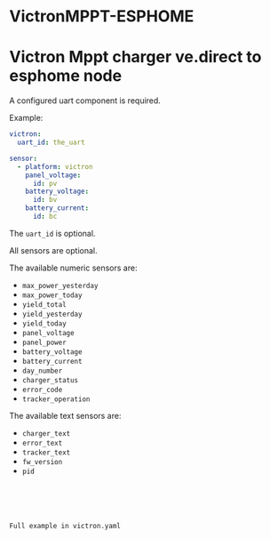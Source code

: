# VictronMPPT-ESPHOME
# Victron Mppt charger ve.direct to esphome node


A configured uart component is required.

Example:
```yaml
victron:
  uart_id: the_uart

sensor:
  - platform: victron
    panel_voltage:
      id: pv
    battery_voltage:
      id: bv
    battery_current:
      id: bc
```

The `uart_id` is optional.

All sensors are optional.

The available numeric sensors are:
- `max_power_yesterday`
- `max_power_today`
- `yield_total`
- `yield_yesterday`
- `yield_today`
- `panel_voltage`
- `panel_power`
- `battery_voltage`
- `battery_current`
- `day_number`
- `charger_status`
- `error_code`
- `tracker_operation`

The available text sensors are:
- `charger_text`
- `error_text`
- `tracker_text`
- `fw_version`
- `pid`
```





Full example in victron.yaml 

